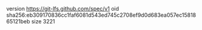 version https://git-lfs.github.com/spec/v1
oid sha256:eb309170836cc1faf6081d543ed745c2708ef9d0d683ea057ec1581865121beb
size 3221
